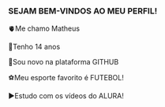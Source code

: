 ### SEJAM BEM-VINDOS AO MEU PERFIL!

🫀Me chamo Matheus

🙂Tenho 14 anos

🤡Sou novo na plataforma GITHUB

⚽Meu esporte favorito é FUTEBOL!

▶️Estudo com os vídeos do ALURA!
